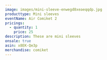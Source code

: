 ```yaml
---
image: images/mini-sleeve-enwegd8xeaeqqdp.jpg
producttype: Mini sleeves
eventName: Air Comiket 2
pricings:
  - quantity: 1
    price: 25
description: These are mini sleeves
onsale: true
asin: x8EK-Qe3p
merchandise: comiket
---
```

